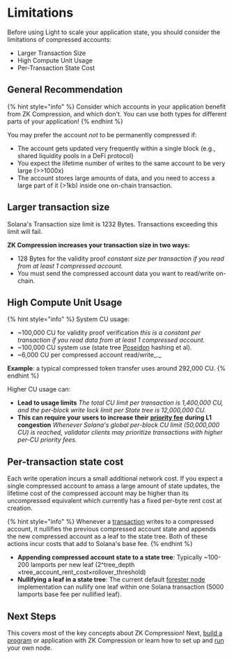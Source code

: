 # Limitations

Before using Light to scale your application state, you should consider the limitations of compressed accounts:

* Larger Transaction Size
* High Compute Unit Usage
* Per-Transaction State Cost

## General Recommendation <a href="#general-recommendation" id="general-recommendation"></a>

{% hint style="info" %}
Consider which accounts in your application benefit from ZK Compression, and which don't. You can use both types for different parts of your application!
{% endhint %}

You may prefer the account _not_ to be permanently compressed if:

* The account gets updated very frequently within a single block (e.g., shared liquidity pools in a DeFi protocol)
* You expect the lifetime number of writes to the same account to be very large (>>1000x)
* The account stores large amounts of data, and you need to access a large part of it (>1kb) inside one on-chain transaction.

## **Larger transaction size** <a href="#larger-transaction-size" id="larger-transaction-size"></a>

Solana's Transaction size limit is 1232 Bytes. Transactions exceeding this limit will fail.

**ZK Compression increases your transaction size in two ways:**

* 128 Bytes for the validity proof _constant size per transaction if you read from at least 1 compressed account._
* You must send the compressed account data you want to read/write on-chain.

## **High Compute Unit Usage** <a href="#high-compute-unit-usage" id="high-compute-unit-usage"></a>

{% hint style="info" %}
System CU usage:

* \~100,000 CU for validity proof verification _this is a constant per transaction if you read data from at least 1 compressed account._
* \~100,000 CU system use (state tree [Poseidon](https://eprint.iacr.org/2019/458.pdf) hashing et al).
* \~6,000 CU per compressed account read/write_._

**Example**: a typical compressed token transfer uses around 292,000 CU.
{% endhint %}

Higher CU usage can:

* **Lead to usage limits** _The total CU limit per transaction is 1,400,000 CU, and the per-block write lock limit per State tree is 12,000,000 CU._
* **This can require your users to increase their** [**priority fee**](https://solana.com/developers/guides/advanced/how-to-use-priority-fees) **during L1 congestion** _Whenever Solana's global per-block CU limit (50,000,000 CU) is reached, validator clients may prioritize transactions with higher per-CU priority fees._

## Per-transaction state cost <a href="#per-transaction-state-cost" id="per-transaction-state-cost"></a>

Each write operation incurs a small additional network cost. If you expect a single compressed account to amass a large amount of state updates, the lifetime cost of the compressed account may be higher than its uncompressed equivalent which currently has a fixed per-byte rent cost at creation.

{% hint style="info" %}
Whenever a [transaction](lifecycle-of-a-transaction.md) writes to a compressed account, it nullifies the previous compressed account state and appends the new compressed account as a leaf to the state tree. Both of these actions incur costs that add to Solana's base fee.
{% endhint %}

* **Appending compressed account state to a state tree**: Typically \~100-200 lamports per new leaf (2^tree\_depth ×tree\_account\_rent\_cost×rollover\_threshold)
* **Nullifying a leaf in a state tree**: The current default [forester node](../../node-operators/node-operator-guide/run-a-node.md#photon-rpc-node) implementation can nullify one leaf within one Solana transaction (5000 lamports base fee per nullified leaf).

## Next Steps <a href="#next-steps" id="next-steps"></a>

This covers most of the key concepts about ZK Compression! Next, [build a program](../../overview/intro-to-development.md#on-chain-program-development) or application with ZK Compression or learn how to set up and [run](../../node-operators/node-operator-guide/run-a-node.md) your own node.
